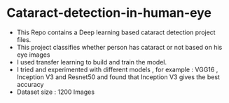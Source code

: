 # Cataract-detection-in-human-eye
- This Repo contains a Deep learning based cataract detection project files.<br>
- This project classifies whether person has cataract or not based on his eye images <br>
- I used transfer learning to build and train the model.<br>
- I tried and experimented with different models , for example : VGG16 , Inception V3 and Resnet50 and found that Inception V3 gives the best accuracy
- Dataset size : 1200 Images


